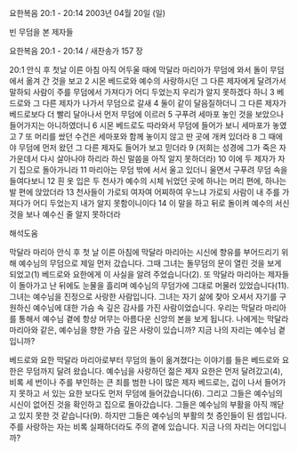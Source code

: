 요한복음 20:1 - 20:14 
2003년 04월 20일 (일)

빈 무덤을 본 제자들



요한복음 20:1 - 20:14 / 새찬송가 157 장


20:1 안식 후 첫날 이른 아침 아직 어두울 때에 막달라 마리아가 무덤에 와서 돌이 무덤에서 옮겨 간 것을 보고 
2 시몬 베드로와 예수의 사랑하시던 그 다른 제자에게 달려가서 말하되 사람이 주를 무덤에서 가져다가 어디 두었는지 우리가 알지 못하겠다 하니 
3 베드로와 그 다른 제자가 나가서 무덤으로 갈새 
4 둘이 같이 달음질하더니 그 다른 제자가 베드로보다 더 빨리 달아나서 먼저 무덤에 이르러 
5 구푸려 세마포 놓인 것을 보았으나 들어가지는 아니하였더니 
6 시몬 베드로도 따라와서 무덤에 들어가 보니 세마포가 놓였고 
7 또 머리를 쌌던 수건은 세마포와 함께 놓이지 않고 딴 곳에 개켜 있더라 
8 그 때에야 무덤에 먼저 왔던 그 다른 제자도 들어가 보고 믿더라
9 (저희는 성경에 그가 죽은 자 가운데서 다시 살아나야 하리라 하신 말씀을 아직 알지 못하더라) 
10 이에 두 제자가 자기 집으로 돌아가니라
11 마리아는 무덤 밖에 서서 울고 있더니 울면서 구푸려 무덤 속을 들여다보니 
12 흰 옷 입은 두 천사가 예수의 시체 뉘었던 곳에 하나는 머리 편에, 하나는 발 편에 앉았더라 
13 천사들이 가로되 여자여 어찌하여 우느냐 가로되 사람이 내 주를 가져다가 어디 두었는지 내가 알지 못함이니이다 
14 이 말을 하고 뒤로 돌이켜 예수의 서신 것을 보나 예수신 줄 알지 못하더라

해석도움





막달라 마리아 
안식 후 첫 날 이른 아침에 막달라 마리아는 시신에 향유를 부어드리기 위해 예수님의 무덤으로 제일 먼저 갔습니다. 그때 그녀는 돌무덤의 문이 열린 것을 보게 되었고(1) 베드로와 요한에게 이 사실을 알려 주었습니다(2). 또 막달라 마리아는 제자들이 돌아가고 난 뒤에도 눈물을 흘리며 예수님의 무덤가에 그대로 머물러 있었습니다(11). 그녀는 예수님을 진정으로 사랑한 사람입니다. 그녀는 자기 삶에 찾아 오셔서 자기를 구원하신 예수님에 대한 가슴 속 깊은 감사를 가진 사람이었습니다. 우리는 막달라 마리아를 통해서 예수님 곁에 항상 머무는 아름다운 신앙의 본을 보게 됩니다. 나에게는 막달라 마리아와 같은, 예수님을 향한 가슴 깊은 사랑이 있습니까? 지금 나의 자리는 예수님 곁입니까?

베드로와 요한 
막달라 마리아로부터 무덤의 돌이 옮겨졌다는 이야기를 들은 베드로와 요한은 무덤까지 달려 왔습니다. 예수님을 사랑하던 젊은 제자 요한은 먼저 달려갔고(4), 비록 세 번이나 주를 부인하는 큰 죄를 범한 나이 많은 제자 베드로는, 겁이 나서 들어가지 못하고 서 있는 요한 보다도 먼저 무덤에 들어갔습니다(6). 그리고 그들은 예수님의 시신이 없어진 것을 확인하고 집으로 돌아갔습니다. 그들은 예수님의 부활을 아직 깨닫고 있지 못한 것 같습니다(9). 하지만 그들은 예수님의 부활의 첫 증인들이 된 셈입니다. 주를 사랑하는 자는 비록 실패하더라도 주의 곁에 있습니다. 지금 나의 자리는 어디입니까?